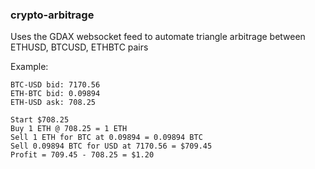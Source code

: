 ### crypto-arbitrage
Uses the GDAX websocket feed to automate triangle arbitrage between ETHUSD, BTCUSD, ETHBTC pairs

Example:

	BTC-USD bid: 7170.56
	ETH-BTC bid: 0.09894
	ETH-USD ask: 708.25

	Start $708.25
	Buy 1 ETH @ 708.25 = 1 ETH
	Sell 1 ETH for BTC at 0.09894 = 0.09894 BTC
	Sell 0.09894 BTC for USD at 7170.56 = $709.45
	Profit = 709.45 - 708.25 = $1.20


